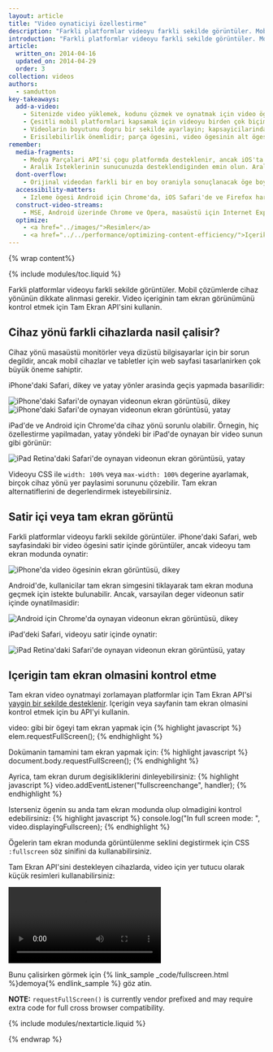 ```yaml
---
layout: article
title: "Video oynaticiyi özellestirme"
description: "Farkli platformlar videoyu farkli sekilde görüntüler. Mobil çözümlerde cihaz yönünün dikkate alinmasi gerekir. Video içeriginin tam ekran görünümünü kontrol etmek için Tam Ekran API'sini kullanin."
introduction: "Farkli platformlar videoyu farkli sekilde görüntüler. Mobil çözümlerde cihaz yönünün dikkate alinmasi gerekir. Video içeriginin tam ekran görünümünü kontrol etmek için Tam Ekran API'sini kullanin."
article:
  written_on: 2014-04-16
  updated_on: 2014-04-29
  order: 3
collection: videos
authors:
  - samdutton
key-takeaways:
  add-a-video:
    - Sitenizde video yüklemek, kodunu çözmek ve oynatmak için video ögesini kullanin.
    - Çesitli mobil platformlari kapsamak için videoyu birden çok biçimde olusturun.
    - Videolarin boyutunu dogru bir sekilde ayarlayin; kapsayicilarindan tasmadiklarindan emin olun.
    - Erisilebilirlik önemlidir; parça ögesini, video ögesinin alt ögesi olarak ekleyin.
remember:
  media-fragments:
    - Medya Parçalari API'si çogu platformda desteklenir, ancak iOS'ta desteklenmez.
    - Aralik Isteklerinin sunucunuzda desteklendiginden emin olun. Aralik Istekleri, çogu sunucuda varsayilan olarak etkindir, ancak bazi barindirma hizmetleri bunlari kapatabilir.
  dont-overflow:
    - Orijinal videodan farkli bir en boy oraniyla sonuçlanacak öge boyutu ayarlamasini zorlamayin. Basik veya uzamis video kötü görünür.
  accessibility-matters:
    - Izleme ögesi Android için Chrome'da, iOS Safari'de ve Firefox haricinde geçerli tüm masaüstü tarayicilarda desteklenir (bkz. <a href="http://caniuse.com/track" title="Izleme ögesi destek durumu">caniuse.com/track</a>). Çesitli çoklu dolgular da kullanilmaktadir. <a href='//www.delphiki.com/html5/playr/' title='Playr parça ögesi çoklu dolgusu'>Playr</a> veya <a href='//captionatorjs.com/' title='Captionator parça'>Captionator</a> kullanmanizi öneririz.
  construct-video-streams:
    - MSE, Android üzerinde Chrome ve Opera, masaüstü için Internet Explorer 11 ve Chrome tarafindan desteklenir ve <a href='http://wiki.mozilla.org/Platform/MediaSourceExtensions' title='Firefox Media Source Extensions uygulama zaman çizelgesi'>Firefox</a> için de destek saglanmasi planlanmaktadir.
  optimize:
    - <a href="../images/">Resimler</a>
    - <a href="../../performance/optimizing-content-efficiency/">Içerik verimliligini optimize etme</a>
---
```


{% wrap content%}

{% include modules/toc.liquid %}

<style>

  img, video, object {
    max-width: 100%;
  }

  img.center {
    display: block;
    margin-left: auto;
    margin-right: auto;
  }

</style>

Farkli platformlar videoyu farkli sekilde görüntüler. Mobil çözümlerde cihaz yönünün dikkate alinmasi gerekir. Video içeriginin tam ekran görünümünü kontrol etmek için Tam Ekran API'sini kullanin.

## Cihaz yönü farkli cihazlarda nasil çalisir?

Cihaz yönü masaüstü monitörler veya dizüstü bilgisayarlar için bir sorun degildir, ancak mobil cihazlar ve tabletler için web sayfasi tasarlanirken çok büyük öneme sahiptir.

iPhone'daki Safari, dikey ve yatay yönler arasinda geçis yapmada basarilidir:

<div class="clear">
    <img class="g-wide--1 g-medium--half" alt="iPhone'daki Safari'de oynayan videonun ekran görüntüsü, dikey" src="images/iPhone-video-playing-portrait.png">
    <img class="g-wide--2 g-wide--last g-medium--half g--last" alt="iPhone'daki Safari'de oynayan videonun ekran görüntüsü, yatay" src="images/iPhone-video-playing-landscape.png">
</div>

iPad'de ve Android için Chrome'da cihaz yönü sorunlu olabilir.
Örnegin, hiç özellestirme yapilmadan, yatay yöndeki bir iPad'de oynayan bir video sunun gibi görünür:

<img class="center" alt="iPad Retina'daki Safari'de oynayan videonun ekran görüntüsü, yatay"
src="images/iPad-Retina-landscape-video-playing.png">

Videoyu CSS ile `width: 100%` veya `max-width: 100%` degerine ayarlamak, birçok cihaz yönü yer paylasimi sorununu çözebilir. Tam ekran alternatiflerini de degerlendirmek isteyebilirsiniz.

## Satir içi veya tam ekran görüntü

Farkli platformlar videoyu farkli sekilde görüntüler. iPhone'daki Safari, web sayfasindaki bir video ögesini satir içinde görüntüler, ancak videoyu tam ekran modunda oynatir:

<img class="center" alt="iPhone'da video ögesinin ekran görüntüsü, dikey" src="images/iPhone-video-with-poster.png">

Android'de, kullanicilar tam ekran simgesini tiklayarak tam ekran moduna geçmek için istekte bulunabilir. Ancak, varsayilan deger videonun satir içinde oynatilmasidir:

<img class="center" alt="Android için Chrome'da oynayan videonun ekran görüntüsü, dikey" src="images/Chrome-Android-video-playing-portrait-3x5.png">

iPad'deki Safari, videoyu satir içinde oynatir:

<img class="center" alt="iPad Retina'daki Safari'de oynayan videonun ekran görüntüsü, yatay" src="images/iPad-Retina-landscape-video-playing.png">

## Içerigin tam ekran olmasini kontrol etme

Tam ekran video oynatmayi zorlamayan platformlar için Tam Ekran API'si [yaygin bir sekilde desteklenir](//caniuse.com/fullscreen). Içerigin veya sayfanin tam ekran olmasini kontrol etmek için bu API'yi kullanin.

video: gibi bir ögeyi tam ekran yapmak için
{% highlight javascript %}
elem.requestFullScreen();
{% endhighlight %}

Dokümanin tamamini tam ekran yapmak için:
{% highlight javascript %}
document.body.requestFullScreen();
{% endhighlight %}

Ayrica, tam ekran durum degisikliklerini dinleyebilirsiniz:
{% highlight javascript %}
video.addEventListener("fullscreenchange", handler);
{% endhighlight %}

Isterseniz ögenin su anda tam ekran modunda olup olmadigini kontrol edebilirsiniz:
{% highlight javascript %}
console.log("In full screen mode: ", video.displayingFullscreen);
{% endhighlight %}

Ögelerin tam ekran modunda görüntülenme seklini degistirmek için CSS `:fullscreen` söz sinifini da kullanabilirsiniz.

Tam Ekran API'sini destekleyen cihazlarda, video için yer tutucu olarak küçük resimleri kullanabilirsiniz:

<video autoplay loop class="center">
  <source src="video/fullscreen.webm" type="video/webm">
  <source src="video/fullscreen.mp4" type="video/mp4">
     <p>Bu tarayici video ögesini desteklemiyor.</p>
</video>

Bunu çalisirken görmek için {% link_sample _code/fullscreen.html %}demoya{% endlink_sample %} göz atin.

**NOTE:** `requestFullScreen()` is currently vendor prefixed and may require
extra code for full cross browser compatibility.

{% include modules/nextarticle.liquid %}

{% endwrap %}

